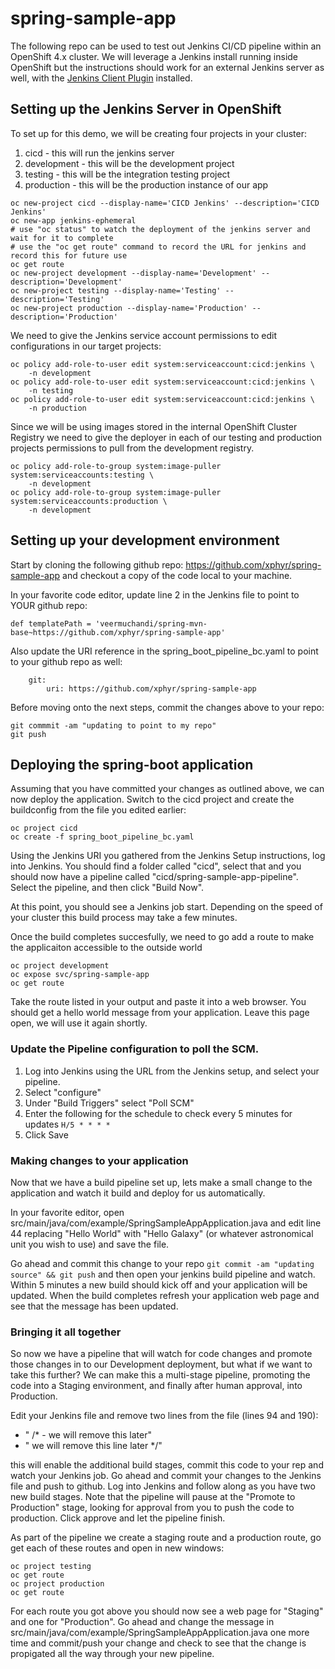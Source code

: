 # spring-sample-app

The following repo can be used to test out Jenkins CI/CD pipeline within an OpenShift 4.x cluster. We will leverage a Jenkins install running inside OpenShift but the instructions should work for an external Jenkins server as well, with the [Jenkins Client Plugin](https://github.com/openshift/jenkins-client-plugin) installed.

## Setting up the Jenkins Server in OpenShift

To set up for this demo, we will be creating four projects in your cluster:
1. cicd - this will run the jenkins server
2. development - this will be the development project
3. testing - this will be the integration testing project
4. production - this will be the production instance of our app

```
oc new-project cicd --display-name='CICD Jenkins' --description='CICD Jenkins'
oc new-app jenkins-ephemeral
# use "oc status" to watch the deployment of the jenkins server and wait for it to complete
# use the "oc get route" command to record the URL for jenkins and record this for future use
oc get route
oc new-project development --display-name='Development' --description='Development'
oc new-project testing --display-name='Testing' --description='Testing'
oc new-project production --display-name='Production' --description='Production'
```

We need to give the Jenkins service account permissions to edit configurations in our target projects:

```
oc policy add-role-to-user edit system:serviceaccount:cicd:jenkins \
    -n development
oc policy add-role-to-user edit system:serviceaccount:cicd:jenkins \
    -n testing
oc policy add-role-to-user edit system:serviceaccount:cicd:jenkins \
    -n production
```

Since we will be using images stored in the internal OpenShift Cluster Registry we need to give the deployer in each of our testing and production projects permissions to pull from the development registry.

```
oc policy add-role-to-group system:image-puller system:serviceaccounts:testing \
    -n development
oc policy add-role-to-group system:image-puller system:serviceaccounts:production \
    -n development
```

## Setting up your development environment

Start by cloning the following github repo: https://github.com/xphyr/spring-sample-app and checkout a copy of the code local to your machine.

In your favorite code editor, update line 2 in the Jenkins file to point to YOUR github repo:

```
def templatePath = 'veermuchandi/spring-mvn-base~https://github.com/xphyr/spring-sample-app'
```

Also update the URI reference in the spring_boot_pipeline_bc.yaml to point to your github repo as well:

```
    git:
        uri: https://github.com/xphyr/spring-sample-app
```

Before moving onto the next steps, commit the changes above to your repo:

```
git commmit -am "updating to point to my repo"
git push
```

## Deploying the spring-boot application

Assuming that you have committed your changes as outlined above, we can now deploy the application.  Switch to the cicd project and create the buildconfig from the file you edited earlier:

```
oc project cicd
oc create -f spring_boot_pipeline_bc.yaml
```

Using the Jenkins URI you gathered from the Jenkins Setup instructions, log into Jenkins.  You should find a folder called "cicd", select that and you should now have a pipeline called "cicd/spring-sample-app-pipeline".  Select the pipeline, and then click "Build Now".

At this point, you should see a Jenkins job start. Depending on the speed of your cluster this build process may take a few minutes.

Once the build completes succesfully, we need to go add a route to make the applicaiton accessible to the outside world

```
oc project development
oc expose svc/spring-sample-app
oc get route
```

Take the route listed in your output and paste it into a web browser. You should get a hello world message from your application. Leave this page open, we will use it again shortly.

### Update the Pipeline configuration to poll the SCM.

1. Log into Jenkins using the URL from the Jenkins setup, and select your pipeline.
2. Select "configure"
3. Under "Build Triggers" select "Poll SCM"
4. Enter the following for the schedule to check every 5 minutes for updates
   `H/5 * * * * `
5. Click Save

### Making changes to your application

Now that we have a build pipeline set up, lets make a small change to the application and watch it build and deploy for us automatically.

In your favorite editor, open src/main/java/com/example/SpringSampleAppApplication.java and edit line 44 replacing "Hello World" with "Hello Galaxy" (or whatever astronomical unit you wish to use) and save the file.

Go ahead and commit this change to your repo `git commit -am "updating source" && git push` and then open your jenkins build pipeline and watch. Within 5 minutes a new build should kick off and your application will be updated. When the build completes refresh your application web page and see that the message has been updated.

### Bringing it all together

So now we have a pipeline that will watch for code changes and promote those changes in to our Development deployment, but what if we want to take this further? We can make this a multi-stage pipeline, promoting the code into a Staging environment, and finally after human approval, into Production. 

Edit your Jenkins file and remove two lines from the file (lines 94 and 190):
* "    /* - we will remove this later"
* "        we will remove this line later */"

this will enable the additional build stages, commit this code to your rep and watch your Jenkins job. Go ahead and commit your changes to the Jenkins file and push to github. Log into Jenkins and follow along as you have two new build stages.  Note that the pipeline will pause at the "Promote to Production" stage, looking for approval from you to push the code to production. Click approve and let the pipeline finish.

As part of the pipeline we create a staging route and a production route, go get each of these routes and open in new windows:

```
oc project testing
oc get route
oc project production
oc get route
```

For each route you got above you should now see a web page for "Staging" and one for "Production".  Go ahead and change the message in src/main/java/com/example/SpringSampleAppApplication.java one more time and commit/push your change and check to see that the change is propigated all the way through your new pipeline.